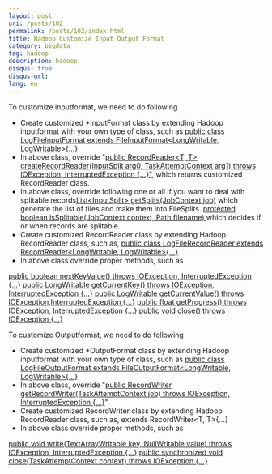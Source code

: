 ```yaml
---
layout: post
uri: /posts/102
permalink: /posts/102/index.html
title: Hadoop Customize Input Output Format
category: bigdata
tag: hadoop
description: hadoop
disqus: true
disqus-url: 
lang: en
---
```

To customize inputformat, we need to do following

*   Create customized *InputFormat class by extending Hadoop inputformat with your own type of class, such as <span style="text-decoration: underline">public class LogFileInputFormat extends FileInputFormat&lt;LongWritable, LogWritable&gt;{...}</span>
*   In above class, override "<span style="text-decoration: underline">public RecordReader&lt;T, T&gt; createRecordReader(InputSplit arg0, TaskAttemptContext arg1) throws IOException, InterruptedException {...}"</span>, which returns customized RecordReader class.
*   In above class, override following one or all if you want to deal with splitable records<span style="text-decoration: underline">List&lt;InputSplit&gt; getSplits(JobContext job)</span> which generate the list of files and make them into FileSplits.
<span style="text-decoration: underline">protected boolean isSplitable(JobContext context, Path filename) </span>which decides if or when records are splitable.
*   Create customized RecordReader class by extending Hadoop RecordReader class, such as, <span style="text-decoration: underline">public class LogFileRecordReader extends RecordReader&lt;LongWritable, LogWritable&gt;{...}</span>
*   In above class override proper methods, such as

<span style="text-decoration: underline">public boolean nextKeyValue() throws IOException, InterruptedException {...}</span>
<span style="text-decoration: underline"> public LongWritable getCurrentKey() throws IOException, InterruptedException {...}</span>
<span style="text-decoration: underline"> public LogWritable getCurrentValue() throws IOException,InterruptedException {...}</span>
<span style="text-decoration: underline"> public float getProgress() throws IOException, InterruptedException {...}</span>
<span style="text-decoration: underline"> public void close() throws IOException {...}</span>

To customize Outputformat, we need to do following

*   Create customized *OutputFormat class by extending Hadoop inputformat with your own type of class, such as <span style="text-decoration: underline">public class LogFileOutputFormat extends FileOutputFormat&lt;LongWritable, LogWritable&gt;{...}</span>
*   In above class, override "<span style="text-decoration: underline">public RecordWriter getRecordWriter(TaskAttemptContext job) throws IOException, InterruptedException {...}</span>"
*   Create customized RecordWriter class by extending Hadoop RecordReader class, such as, extends RecordWriter&lt;T, T&gt;{...}
*   In above class override proper methods, such as

<span style="text-decoration: underline">public void write(TextArrayWritable key, NullWritable value) throws IOException, InterruptedException {...}</span>
<span style="text-decoration: underline"> public synchronized void close(TaskAttemptContext context) throws IOException {...}</span>
